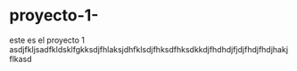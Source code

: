 # proyecto-1-
este es el proyecto 1
asdjfkljsadfkldsklfgkksdjfhlaksjdhfklsdjfhksdfhksdkkdjfhdhdjfjdjfhdjfhdjhakjflkasd
